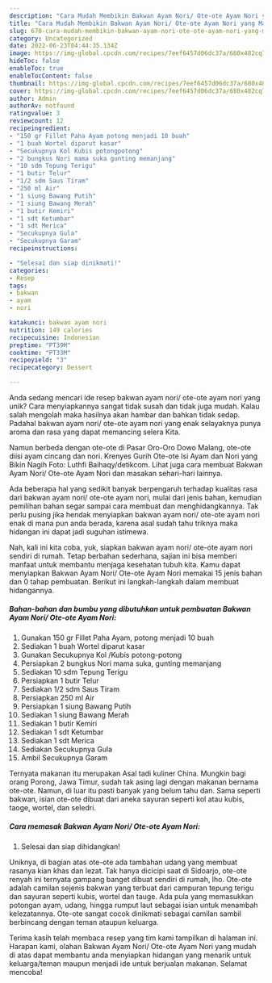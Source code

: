 ```yaml
---
description: "Cara Mudah Membikin Bakwan Ayam Nori/ Ote-ote Ayam Nori yang Mantap"
title: "Cara Mudah Membikin Bakwan Ayam Nori/ Ote-ote Ayam Nori yang Mantap"
slug: 670-cara-mudah-membikin-bakwan-ayam-nori-ote-ote-ayam-nori-yang-mantap
category: Uncategorized
date: 2022-06-23T04:44:35.134Z
image: https://img-global.cpcdn.com/recipes/7eef6457d06dc37a/680x482cq70/bakwan-ayam-nori-ote-ote-ayam-nori-foto-resep-utama.jpg
hideToc: false
enableToc: true
enableTocContent: false
thumbnail: https://img-global.cpcdn.com/recipes/7eef6457d06dc37a/680x482cq70/bakwan-ayam-nori-ote-ote-ayam-nori-foto-resep-utama.jpg
cover: https://img-global.cpcdn.com/recipes/7eef6457d06dc37a/680x482cq70/bakwan-ayam-nori-ote-ote-ayam-nori-foto-resep-utama.jpg
author: Admin
authorAv: notfound
ratingvalue: 3
reviewcount: 12
recipeingredient:
- "150 gr Fillet Paha Ayam potong menjadi 10 buah"
- "1 buah Wortel diparut kasar"
- "Secukupnya Kol Kubis potongpotong"
- "2 bungkus Nori mama suka gunting memanjang"
- "10 sdm Tepung Terigu"
- "1 butir Telur"
- "1/2 sdm Saus Tiram"
- "250 ml Air"
- "1 siung Bawang Putih"
- "1 siung Bawang Merah"
- "1 butir Kemiri"
- "1 sdt Ketumbar"
- "1 sdt Merica"
- "Secukupnya Gula"
- "Secukupnya Garam"
recipeinstructions:

- "Selesai dan siap dinikmati!"
categories:
- Resep
tags:
- bakwan
- ayam
- nori

katakunci: bakwan ayam nori 
nutrition: 149 calories
recipecuisine: Indonesian
preptime: "PT39M"
cooktime: "PT33M"
recipeyield: "3"
recipecategory: Dessert

---
```





Anda sedang mencari ide resep bakwan ayam nori/ ote-ote ayam nori yang unik? Cara menyiapkannya sangat tidak susah dan tidak juga mudah. Kalau salah mengolah maka hasilnya akan hambar dan bahkan tidak sedap. Padahal bakwan ayam nori/ ote-ote ayam nori yang enak selayaknya punya aroma dan rasa yang dapat memancing selera Kita.





Namun berbeda dengan ote-ote di Pasar Oro-Oro Dowo Malang, ote-ote diisi ayam cincang dan nori. Krenyes Gurih Ote-ote Isi Ayam dan Nori yang Bikin Nagih Foto: Luthfi Baihaqy/detikcom. Lihat juga cara membuat Bakwan Ayam Nori/ Ote-ote Ayam Nori dan masakan sehari-hari lainnya.

Ada beberapa hal yang sedikit banyak berpengaruh terhadap kualitas rasa dari bakwan ayam nori/ ote-ote ayam nori, mulai dari jenis bahan, kemudian pemilihan bahan segar sampai cara membuat dan menghidangkannya. Tak perlu pusing jika hendak menyiapkan bakwan ayam nori/ ote-ote ayam nori enak di mana pun anda berada, karena asal sudah tahu triknya maka hidangan ini dapat jadi suguhan istimewa.






Nah, kali ini kita coba, yuk, siapkan bakwan ayam nori/ ote-ote ayam nori sendiri di rumah. Tetap berbahan sederhana, sajian ini bisa memberi manfaat untuk membantu menjaga kesehatan tubuh kita. Kamu dapat menyiapkan Bakwan Ayam Nori/ Ote-ote Ayam Nori memakai 15 jenis bahan dan 0 tahap pembuatan. Berikut ini langkah-langkah dalam membuat hidangannya.

<!--inarticleads1-->

##### Bahan-bahan dan bumbu yang dibutuhkan untuk pembuatan Bakwan Ayam Nori/ Ote-ote Ayam Nori:

1. Gunakan 150 gr Fillet Paha Ayam, potong menjadi 10 buah
1. Sediakan 1 buah Wortel diparut kasar
1. Gunakan Secukupnya Kol /Kubis potong-potong
1. Persiapkan 2 bungkus Nori mama suka, gunting memanjang
1. Sediakan 10 sdm Tepung Terigu
1. Persiapkan 1 butir Telur
1. Sediakan 1/2 sdm Saus Tiram
1. Persiapkan 250 ml Air
1. Persiapkan 1 siung Bawang Putih
1. Sediakan 1 siung Bawang Merah
1. Sediakan 1 butir Kemiri
1. Sediakan 1 sdt Ketumbar
1. Sediakan 1 sdt Merica
1. Sediakan Secukupnya Gula
1. Ambil Secukupnya Garam


Ternyata makanan itu merupakan Asal tadi kuliner China. Mungkin bagi orang Porong, Jawa Timur, sudah tak asing lagi dengan makanan bernama ote-ote. Namun, di luar itu pasti banyak yang belum tahu dan. Sama seperti bakwan, isian ote-ote dibuat dari aneka sayuran seperti kol atau kubis, taoge, wortel, dan seledri. 

<!--inarticleads2-->

##### Cara memasak Bakwan Ayam Nori/ Ote-ote Ayam Nori:


1. Selesai dan siap dihidangkan!

Uniknya, di bagian atas ote-ote ada tambahan udang yang membuat rasanya kian khas dan lezat. Tak hanya dicicipi saat di Sidoarjo, ote-ote renyah ini ternyata gampang banget dibuat sendiri di rumah, lho. Ote-ote adalah camilan sejenis bakwan yang terbuat dari campuran tepung terigu dan sayuran seperti kubis, wortel dan tauge. Ada pula yang memasukkan potongan ayam, udang, hingga rumput laut sebagai isian untuk menambah kelezatannya. Ote-ote sangat cocok dinikmati sebagai camilan sambil berbincang dengan teman ataupun keluarga. 

Terima kasih telah membaca resep yang tim kami tampilkan di halaman ini. Harapan kami, olahan Bakwan Ayam Nori/ Ote-ote Ayam Nori yang mudah di atas dapat membantu anda menyiapkan hidangan yang menarik untuk keluarga/teman maupun menjadi ide untuk berjualan makanan. Selamat mencoba!

